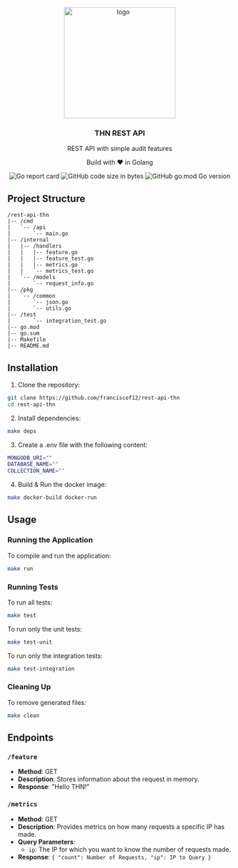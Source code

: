 <p align="center" >
    <img src="https://storage.googleapis.com/gopherizeme.appspot.com/gophers/1e5bdb9a40326f275582821d1e01ac365d24498f.png" alt="logo" width="250"/>
<h3 align="center">THN REST API</h3>
<p align="center">REST API with simple audit features</p>
<p align="center">Build with ❤ in Golang</p>
</p>

<p align="center" >
    <img alt="Go report card" src="https://goreportcard.com/badge/github.com/franciscof12/rest-api-thn">
    <img alt="GitHub code size in bytes" src="https://img.shields.io/github/languages/code-size/franciscof12/rest-api-thn">
    <img alt="GitHub go.mod Go version" src="https://img.shields.io/github/go-mod/go-version/franciscof12/rest-api-thn">
</p>

## Project Structure
```
/rest-api-thn
|-- /cmd
|   `-- /api
|       `-- main.go
|-- /internal
|   |-- /handlers
|   |   |-- feature.go
|   |   |-- feature_test.go
|   |   |-- metrics.go
|   |   `-- metrics_test.go
|   `-- /models
|       `-- request_info.go
|-- /pkg
|   `-- /common
|       `-- json.go
|       `-- utils.go
|-- /test
|       `-- integration_test.go
|-- go.mod
|-- go.sum
|-- Makefile
|-- README.md
```

## Installation

1. Clone the repository:

```bash
git clone https://github.com/franciscof12/rest-api-thn
cd rest-api-thn
```

2. Install dependencies:

```bash
make deps
```

3. Create a .env file with the following content:

```bash
MONGODB_URI=""
DATABASE_NAME=""
COLLECTION_NAME=""
```

4. Build & Run the docker image:
```bash
make docker-build docker-run
```

## Usage

### Running the Application

To compile and run the application:

```bash
make run
```

### Running Tests

To run all tests:

```bash
make test
```

To run only the unit tests:

```bash
make test-unit
```

To run only the integration tests:

```bash
make test-integration
```

### Cleaning Up

To remove generated files:

```bash
make clean
```

## Endpoints

### `/feature`

- **Method**: GET
- **Description**: Stores information about the request in memory.
- **Response**: "Hello THN!"

### `/metrics`

- **Method**: GET
- **Description**: Provides metrics on how many requests a specific IP has made.
- **Query Parameters**:
  - `ip`: The IP for which you want to know the number of requests made.
- **Response**: `{
  "count": Number of Requests,
  "ip": IP to Query
  }`
